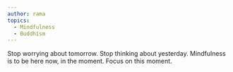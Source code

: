 ```yaml
---
author: rama
topics:
  - Mindfulness
  - Buddhism
---
```


Stop worrying about tomorrow. Stop thinking about yesterday. Mindfulness is to be here now, in the moment. Focus on this moment.
